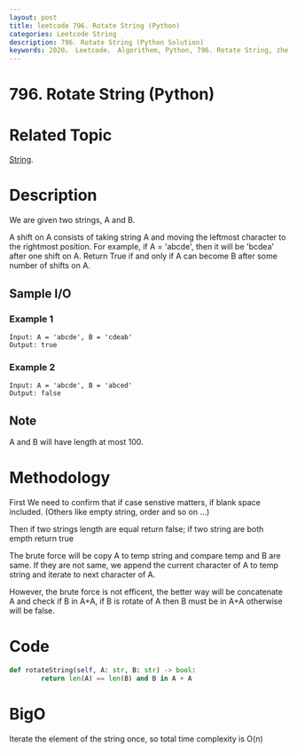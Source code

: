 ```yaml
---
layout: post
title: leetcode 796. Rotate String (Python)
categories: Leetcode String
description: 796. Rotate String (Python Solution)
keywords: 2020， Leetcode， Algorithem, Python, 796. Rotate String, zhenyu, string
---
```


# 796. Rotate String (Python)

# Related Topic
<a href="/categories/#String" target="_blank"> String</a>.

# Description
We are given two strings, A and B.

A shift on A consists of taking string A and moving the leftmost character to the rightmost position. For example, if A = 'abcde', then it will be 'bcdea' after one shift on A. Return True if and only if A can become B after some number of shifts on A.

## Sample I/O

### Example 1
```
Input: A = 'abcde', B = 'cdeab'
Output: true
```

### Example 2
```
Input: A = 'abcde', B = 'abced'
Output: false
```

## Note
A and B will have length at most 100.

# Methodology
First We need to confirm that if case senstive matters, if blank space included. (Others like empty string, order and so on ...)

Then if two strings length are equal return false; if two string are both empth return true

The brute force will be copy A to temp string and compare temp and B are same. If they are not same, we append the current character of A to temp string and iterate to next character of A.

However, the brute force is not efficent, the better way will be concatenate A and check if B in A+A, if B is rotate of A then B must be in A+A otherwise will be false.
# Code
```python
def rotateString(self, A: str, B: str) -> bool:
        return len(A) == len(B) and B in A + A
```
# BigO
Iterate the element of the string once, so total time complexity is O(n)